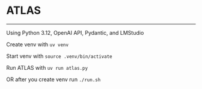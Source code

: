 # ATLAS
---

Using Python 3.12, OpenAI API, Pydantic, and LMStudio

Create venv with `uv venv`

Start venv with `source .venv/bin/activate`

Run ATLAS with `uv run atlas.py`

OR after you create venv run `./run.sh`


